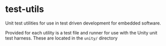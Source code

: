 # test-utils

Unit test utilities for use in test driven development for embedded software.

Provided for each utility is a test file and runner for use with the Unity unit 
test harness. These are located in the `unity/` directory
